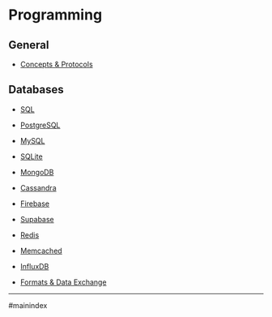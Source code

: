 # Programming
## General
- [Concepts & Protocols](concepts.md)

## Databases
- [SQL](sql.md)
- [PostgreSQL](postgresql.md)
- [MySQL](mysql.md)
- [SQLite](sqlite.md)
- [MongoDB](MongoDB.md)
- [Cassandra](cassandra.md)
- [Firebase](firebase.md)
- [Supabase](supabase.md)
- [Redis](redis.md)
- [Memcached](memcached.md)
- [InfluxDB](influxdb.md)



- [Formats & Data Exchange](formats_dataExchange.md)
- - - 
#mainindex 